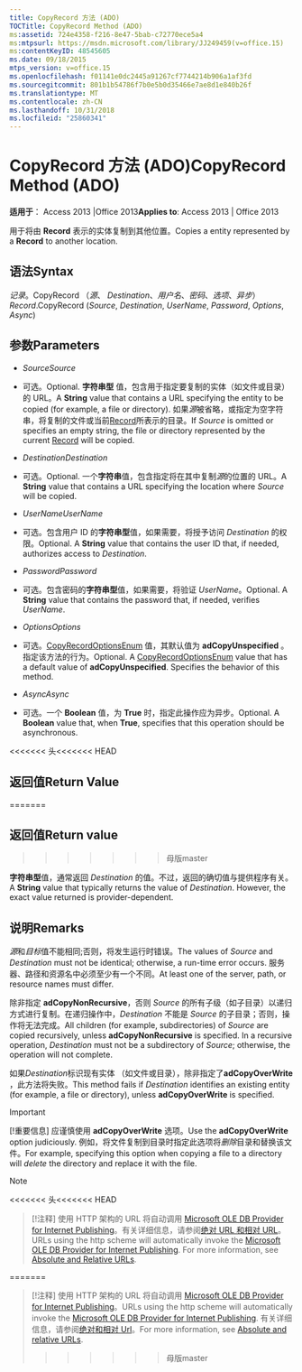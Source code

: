 ```yaml
---
title: CopyRecord 方法 (ADO)
TOCTitle: CopyRecord Method (ADO)
ms:assetid: 724e4358-f216-8e47-5bab-c72770ece5a4
ms:mtpsurl: https://msdn.microsoft.com/library/JJ249459(v=office.15)
ms:contentKeyID: 48545605
ms.date: 09/18/2015
mtps_version: v=office.15
ms.openlocfilehash: f01141e0dc2445a91267cf7744214b906a1af3fd
ms.sourcegitcommit: 801b1b54786f7b0e5b0d35466e7ae8d1e840b26f
ms.translationtype: MT
ms.contentlocale: zh-CN
ms.lasthandoff: 10/31/2018
ms.locfileid: "25860341"
---
```

# <a name="copyrecord-method-ado"></a><span data-ttu-id="25ad1-102">CopyRecord 方法 (ADO)</span><span class="sxs-lookup"><span data-stu-id="25ad1-102">CopyRecord Method (ADO)</span></span>


<span data-ttu-id="25ad1-103">**适用于**： Access 2013 |Office 2013</span><span class="sxs-lookup"><span data-stu-id="25ad1-103">**Applies to**: Access 2013 | Office 2013</span></span>

<span data-ttu-id="25ad1-104">用于将由 **Record** 表示的实体复制到其他位置。</span><span class="sxs-lookup"><span data-stu-id="25ad1-104">Copies a entity represented by a **Record** to another location.</span></span>

## <a name="syntax"></a><span data-ttu-id="25ad1-105">语法</span><span class="sxs-lookup"><span data-stu-id="25ad1-105">Syntax</span></span>

<span data-ttu-id="25ad1-106">*记录*。CopyRecord （*源*、 *Destination*、*用户名*、*密码*、*选项*、*异步*）</span><span class="sxs-lookup"><span data-stu-id="25ad1-106">*Record*.CopyRecord (*Source*, *Destination*, *UserName*, *Password*, *Options*, *Async*)</span></span>

## <a name="parameters"></a><span data-ttu-id="25ad1-107">参数</span><span class="sxs-lookup"><span data-stu-id="25ad1-107">Parameters</span></span>

  - <span data-ttu-id="25ad1-108">*Source*</span><span class="sxs-lookup"><span data-stu-id="25ad1-108">*Source*</span></span>

  - <span data-ttu-id="25ad1-109">可选。</span><span class="sxs-lookup"><span data-stu-id="25ad1-109">Optional.</span></span> <span data-ttu-id="25ad1-110">**字符串型** 值，包含用于指定要复制的实体（如文件或目录）的 URL。</span><span class="sxs-lookup"><span data-stu-id="25ad1-110">A **String** value that contains a URL specifying the entity to be copied (for example, a file or directory).</span></span> <span data-ttu-id="25ad1-111">如果*源*被省略，或指定为空字符串，将复制的文件或当前[Record](record-object-ado.md)所表示的目录。</span><span class="sxs-lookup"><span data-stu-id="25ad1-111">If *Source* is omitted or specifies an empty string, the file or directory represented by the current [Record](record-object-ado.md) will be copied.</span></span>

  - <span data-ttu-id="25ad1-112">*Destination*</span><span class="sxs-lookup"><span data-stu-id="25ad1-112">*Destination*</span></span>

  - <span data-ttu-id="25ad1-113">可选。</span><span class="sxs-lookup"><span data-stu-id="25ad1-113">Optional.</span></span> <span data-ttu-id="25ad1-114">一个**字符串**值，包含指定将在其中复制*源*的位置的 URL。</span><span class="sxs-lookup"><span data-stu-id="25ad1-114">A **String** value that contains a URL specifying the location where *Source* will be copied.</span></span>

  - <span data-ttu-id="25ad1-115">*UserName*</span><span class="sxs-lookup"><span data-stu-id="25ad1-115">*UserName*</span></span>

  - <span data-ttu-id="25ad1-p103">可选。包含用户 ID 的**字符串型**值，如果需要，将授予访问 *Destination* 的权限。</span><span class="sxs-lookup"><span data-stu-id="25ad1-p103">Optional. A **String** value that contains the user ID that, if needed, authorizes access to *Destination*.</span></span>

  - <span data-ttu-id="25ad1-118">*Password*</span><span class="sxs-lookup"><span data-stu-id="25ad1-118">*Password*</span></span>

  - <span data-ttu-id="25ad1-p104">可选。包含密码的**字符串型**值，如果需要，将验证 *UserName*。</span><span class="sxs-lookup"><span data-stu-id="25ad1-p104">Optional. A **String** value that contains the password that, if needed, verifies *UserName*.</span></span>

  - <span data-ttu-id="25ad1-121">*Options*</span><span class="sxs-lookup"><span data-stu-id="25ad1-121">*Options*</span></span>

  - <span data-ttu-id="25ad1-p105">可选。[CopyRecordOptionsEnum](copyrecordoptionsenum.md) 值，其默认值为 **adCopyUnspecified** 。指定该方法的行为。</span><span class="sxs-lookup"><span data-stu-id="25ad1-p105">Optional. A [CopyRecordOptionsEnum](copyrecordoptionsenum.md) value that has a default value of **adCopyUnspecified**. Specifies the behavior of this method.</span></span>

  - <span data-ttu-id="25ad1-125">*Async*</span><span class="sxs-lookup"><span data-stu-id="25ad1-125">*Async*</span></span>

  - <span data-ttu-id="25ad1-p106">可选。一个 **Boolean** 值，为 **True** 时，指定此操作应为异步。</span><span class="sxs-lookup"><span data-stu-id="25ad1-p106">Optional. A **Boolean** value that, when **True**, specifies that this operation should be asynchronous.</span></span>

<span data-ttu-id="25ad1-128"><<<<<<< 头</span><span class="sxs-lookup"><span data-stu-id="25ad1-128"><<<<<<< HEAD</span></span>
## <a name="return-value"></a><span data-ttu-id="25ad1-129">返回值</span><span class="sxs-lookup"><span data-stu-id="25ad1-129">Return Value</span></span>
=======
## <a name="return-value"></a><span data-ttu-id="25ad1-130">返回值</span><span class="sxs-lookup"><span data-stu-id="25ad1-130">Return value</span></span>
>>>>>>> <span data-ttu-id="25ad1-131">母版</span><span class="sxs-lookup"><span data-stu-id="25ad1-131">master</span></span>

<span data-ttu-id="25ad1-p107">**字符串型**值，通常返回 *Destination* 的值。不过，返回的确切值与提供程序有关。</span><span class="sxs-lookup"><span data-stu-id="25ad1-p107">A **String** value that typically returns the value of *Destination*. However, the exact value returned is provider-dependent.</span></span>

## <a name="remarks"></a><span data-ttu-id="25ad1-134">说明</span><span class="sxs-lookup"><span data-stu-id="25ad1-134">Remarks</span></span>

<span data-ttu-id="25ad1-135">*源*和*目标*值不能相同;否则，将发生运行时错误。</span><span class="sxs-lookup"><span data-stu-id="25ad1-135">The values of *Source* and *Destination* must not be identical; otherwise, a run-time error occurs.</span></span> <span data-ttu-id="25ad1-136">服务器、路径和资源名中必须至少有一个不同。</span><span class="sxs-lookup"><span data-stu-id="25ad1-136">At least one of the server, path, or resource names must differ.</span></span>

<span data-ttu-id="25ad1-p109">除非指定 **adCopyNonRecursive**，否则 *Source* 的所有子级（如子目录）以递归方式进行复制。在递归操作中，*Destination* 不能是 *Source* 的子目录；否则，操作将无法完成。</span><span class="sxs-lookup"><span data-stu-id="25ad1-p109">All children (for example, subdirectories) of *Source* are copied recursively, unless **adCopyNonRecursive** is specified. In a recursive operation, *Destination* must not be a subdirectory of *Source*; otherwise, the operation will not complete.</span></span>

<span data-ttu-id="25ad1-139">如果*Destination*标识现有实体 （如文件或目录），除非指定了**adCopyOverWrite** ，此方法将失败。</span><span class="sxs-lookup"><span data-stu-id="25ad1-139">This method fails if *Destination* identifies an existing entity (for example, a file or directory), unless **adCopyOverWrite** is specified.</span></span>


> [!IMPORTANT]
> <span data-ttu-id="25ad1-140">[!重要信息] 应谨慎使用 **adCopyOverWrite** 选项。</span><span class="sxs-lookup"><span data-stu-id="25ad1-140">Use the **adCopyOverWrite** option judiciously.</span></span> <span data-ttu-id="25ad1-141">例如，将文件复制到目录时指定此选项将*删除*目录和替换该文件。</span><span class="sxs-lookup"><span data-stu-id="25ad1-141">For example, specifying this option when copying a file to a directory will *delete* the directory and replace it with the file.</span></span>




> [!NOTE]
<span data-ttu-id="25ad1-142"><<<<<<< 头</span><span class="sxs-lookup"><span data-stu-id="25ad1-142"><<<<<<< HEAD</span></span>
> <P><span data-ttu-id="25ad1-p111">[!注释] 使用 HTTP 架构的 URL 将自动调用 <A href="microsoft-ole-db-provider-for-internet-publishing.md">Microsoft OLE DB Provider for Internet Publishing</A>。有关详细信息，请参阅<A href="absolute-and-relative-urls.md">绝对 URL 和相对 URL</A>。</span><span class="sxs-lookup"><span data-stu-id="25ad1-p111">URLs using the http scheme will automatically invoke the <A href="microsoft-ole-db-provider-for-internet-publishing.md">Microsoft OLE DB Provider for Internet Publishing</A>. For more information, see <A href="absolute-and-relative-urls.md">Absolute and Relative URLs</A>.</span></span></P>
=======
> <span data-ttu-id="25ad1-145">[!注释] 使用 HTTP 架构的 URL 将自动调用 [Microsoft OLE DB Provider for Internet Publishing](microsoft-ole-db-provider-for-internet-publishing.md)。</span><span class="sxs-lookup"><span data-stu-id="25ad1-145">URLs using the http scheme will automatically invoke the [Microsoft OLE DB Provider for Internet Publishing](microsoft-ole-db-provider-for-internet-publishing.md).</span></span> <span data-ttu-id="25ad1-146">有关详细信息，请参阅[绝对和相对 Url](absolute-and-relative-urls.md)。</span><span class="sxs-lookup"><span data-stu-id="25ad1-146">For more information, see [Absolute and relative URLs](absolute-and-relative-urls.md).</span></span>
>>>>>>> <span data-ttu-id="25ad1-147">母版</span><span class="sxs-lookup"><span data-stu-id="25ad1-147">master</span></span>


